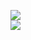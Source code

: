 [![](https://img.shields.io/badge/Made%20With-Github%20Spray-lightgrey.svg?style=for-the-badge&logo=github)](https://github.com/Annihil/github-spray#6031)  
[![](https://i.imgur.com/2DrTn0Z.gif)](https://github.com/Annihil/github-spray)